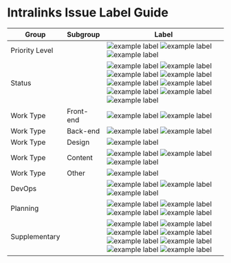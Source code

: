 # Intralinks Issue Label Guide

Group | Subgroup | Label |
--- | --- | ---
Priority Level | | ![example label](https://labl.es/svg?text=priority:%20critical&bgcolor=cc0000) ![example label](https://labl.es/svg?text=priority:%20high&bgcolor=ff0000) ![example label](https://labl.es/svg?text=priority:%20low&bgcolor=ffb3b3) 
Status | | ![example label](https://labl.es/svg?text=blocked&bgcolor=0b5394) ![example label](https://labl.es/svg?text=blocker&bgcolor=0b5394) ![example label](https://labl.es/svg?text=stalled&bgcolor=3d85c6) ![example label](https://labl.es/svg?text=question&bgcolor=3d85c6) ![example label](https://labl.es/svg?text=needs%20revision&bgcolor=3d85c6)  ![example label](https://labl.es/svg?text=needs%20estimate&bgcolor=3d85c6) ![example label](https://labl.es/svg?text=has%20workaround&bgcolor=3d85c6) ![example label](https://labl.es/svg?text=changes%20requested&bgcolor=6fa8dc) ![example label](https://labl.es/svg?text=duplicate&bgcolor=6fa8dc)
Work Type | Front-end | ![example label](https://labl.es/svg?text=pattern&bgcolor=a8d49a) ![example label](https://labl.es/svg?text=theming&bgcolor=a8d49a)
Work Type | Back-end | ![example label](https://labl.es/svg?text=migration&bgcolor=dbff89) ![example label](https://labl.es/svg?text=drupal&bgcolor=dbff89)
Work Type | Design | ![example label](https://labl.es/svg?text=UX/design&bgcolor=f8ff84)
Work Type | Content | ![example label](https://labl.es/svg?text=content&bgcolor=ffeb6d) ![example label](https://labl.es/svg?text=multilingual&bgcolor=ffeb6d) ![example label](https://labl.es/svg?text=post-migration&bgcolor=ffeb6d)
Work Type | Other | ![example label](https://labl.es/svg?text=documentation&bgcolor=ffdd00)
DevOps | | ![example label](https://labl.es/svg?text=deployment&bgcolor=ff9900) ![example label](https://labl.es/svg?text=needs%20manuel%20deployment&bgcolor=ff9900) ![example label](https://labl.es/svg?text=hotfix&bgcolor=ff9900)
Planning | | ![example label](https://labl.es/svg?text=epic&bgcolor=c163e0) ![example label](https://labl.es/svg?text=sprint%20planning&bgcolor=c163e0) ![example label](https://labl.es/svg?text=sprint%20retrospective&bgcolor=c163e0) ![example label](https://labl.es/svg?text=user%20story&bgcolor=c163e0)
Supplementary | | ![example label](https://labl.es/svg?text=security&bgcolor=bae9ff) ![example label](https://labl.es/svg?text=SEO&bgcolor=bae9ff) ![example label](https://labl.es/svg?text=social&bgcolor=bae9ff) ![example label](https://labl.es/svg?text=translation&bgcolor=bae9ff) ![example label](https://labl.es/svg?text=performance&bgcolor=bae9ff) ![example label](https://labl.es/svg?text=ie11&bgcolor=bae9ff) ![example label](https://labl.es/svg?text=maintenance%20program&bgcolor=bae9ff) ![example label](https://labl.es/svg?text=discovery&bgcolor=bae9ff)





